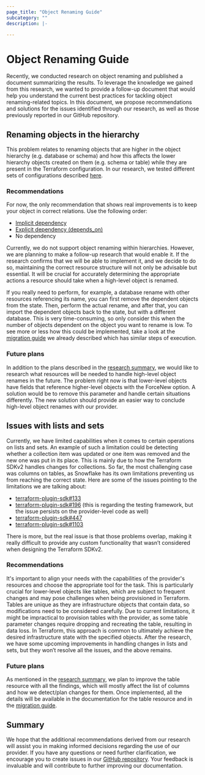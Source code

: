 ```yaml
---
page_title: "Object Renaming Guide"
subcategory: ""
description: |-

---
```


# Object Renaming Guide

Recently, we conducted research on object renaming and published a document summarizing the results. 
To leverage the knowledge we gained from this research, we wanted to provide a follow-up document that would help you understand the current best practices for tackling object renaming-related topics. 
In this document, we propose recommendations and solutions for the issues identified through our research, as well as those previously reported in our GitHub repository.

## Renaming objects in the hierarchy

This problem relates to renaming objects that are higher in the object hierarchy (e.g. database or schema) and how this affects the lower hierarchy objects created on them (e.g. schema or table) while they are present in the Terraform configuration.
In our research, we tested different sets of configurations described [here](./object_renaming_research_summary.md#renaming-higher-hierarchy-objects).

### Recommendations

For now, the only recommendation that shows real improvements is to keep your object in correct relations. Use the following order:
- [Implicit dependency](https://developer.hashicorp.com/terraform/tutorials/configuration-language/dependencies#manage-implicit-dependencies)
- [Explicit dependency (depends_on)](https://developer.hashicorp.com/terraform/tutorials/configuration-language/dependencies#manage-explicit-dependencies)
- No dependency
 
Currently, we do not support object renaming within hierarchies.
However, we are planning to make a follow-up research that would enable it.
If the research confirms that we will be able to implement it, and we decide to do so, maintaining the correct resource structure will not only be advisable but essential.
It will be crucial for accurately determining the appropriate actions a resource should take when a high-level object is renamed.

If you really need to perform, for example, a database rename with other resources referencing its name, you can first remove the dependent objects from the state.
Then, perform the actual rename, and after that, you can import the dependent objects back to the state, but with a different database.
This is very time-consuming, so only consider this when the number of objects dependent on the object you want to rename is low.
To see more or less how this could be implemented, take a look at the [migration guide](./resource_migration.md) we already described which has similar steps of execution.

### Future plans

In addition to the plans described in the [research summary](./object_renaming_research_summary.md#renaming-higher-hierarchy-objects), we would like to research what resources will be needed to handle high-level object renames in the future.
The problem right now is that lower-level objects have fields that reference higher-level objects with the ForceNew option.
A solution would be to remove this parameter and handle certain situations differently.
The new solution should provide an easier way to conclude high-level object renames with our provider.

## Issues with lists and sets

Currently, we have limited capabilities when it comes to certain operations on lists and sets.
An example of such a limitation could be detecting whether a collection item was updated or one item was removed and the new one was put in its place.
This is mainly due to how the Terraform SDKv2 handles changes for collections.
So far, the most challenging case was columns on tables, as Snowflake has its own limitations preventing us from reaching the correct state.
Here are some of the issues pointing to the limitations we are talking about:
- [terraform-plugin-sdk#133](https://github.com/hashicorp/terraform-plugin-sdk/issues/133)
- [terraform-plugin-sdk#196](https://github.com/hashicorp/terraform-plugin-sdk/issues/196) (this is regarding the testing framework, but the issue persists on the provider-level code as well)
- [terraform-plugin-sdk#447](https://github.com/hashicorp/terraform-plugin-sdk/issues/447)
- [terraform-plugin-sdk#1103](https://github.com/hashicorp/terraform-plugin-sdk/issues/1103)

There is more, but the real issue is that those problems overlap, making it really difficult to provide any custom functionality that wasn’t considered when designing the Terraform SDKv2.
 
### Recommendations

It's important to align your needs with the capabilities of the provider's resources and choose the appropriate tool for the task.
This is particularly crucial for lower-level objects like tables, which are subject to frequent changes and may pose challenges when being provisioned in Terraform.
Tables are unique as they are infrastructure objects that contain data, so modifications need to be considered carefully.
Due to current limitations, it might be impractical to provision tables with the provider, as some table parameter changes require dropping and recreating the table, resulting in data loss.
In Terraform, this approach is common to ultimately achieve the desired infrastructure state with the specified objects.
After the research, we have some upcoming improvements in handling changes in lists and sets, but they won’t resolve all the issues, and the above remains.

### Future plans

As mentioned in the [research summary](./object_renaming_research_summary.md#ignoring-list-order-after-creation--updating-list-items-mostly-related-to-table-columns), we plan to improve the table resource with all the findings, which will mostly affect the list of columns and how we detect/plan changes for them.
Once implemented, all the details will be available in the documentation for the table resource and in the [migration guide](https://github.com/Snowflake-Labs/terraform-provider-snowflake/blob/main/MIGRATION_GUIDE.md).

## Summary

We hope that the additional recommendations derived from our research will assist you in making informed decisions regarding the use of our provider.
If you have any questions or need further clarification, we encourage you to create issues in our [GitHub repository](https://github.com/Snowflake-Labs/terraform-provider-snowflake).
Your feedback is invaluable and will contribute to further improving our documentation.